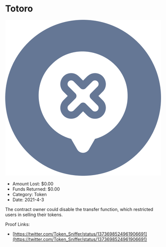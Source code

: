 # Totoro
![Totoro](/rektimages/Totoro.png)
- Amount Lost: $0.00
- Funds Returned: $0.00
- Category: Token
- Date: 2021-4-3

The contract owner could disable the transfer function, which restricted users in selling their tokens.


Proof Links:
- [https://twitter.com/Token_Sniffer/status/1373698524961906691](https://twitter.com/Token_Sniffer/status/1373698524961906691)



